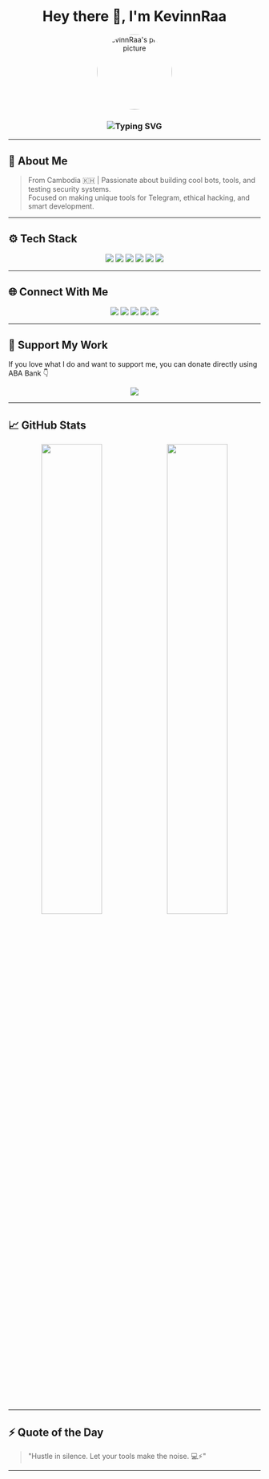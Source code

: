 <h1 align="center">Hey there 👋, I'm KevinnRaa</h1>

<p align="center">
  <img src="https://avatars.githubusercontent.com/u/YOUR_GITHUB_ID_HERE?v=4" width="150" style="border-radius: 50%;" alt="KevinnRaa's profile picture"/>
</p>

<h3 align="center">
  <img src="https://readme-typing-svg.demolab.com?font=Fira+Code&size=24&pause=1000&color=00FFE7&center=true&vCenter=true&width=435&lines=Cybersecurity+Lover;Telegram+Bot+Builder;Always+Learning;Welcome+to+my+Hub!" alt="Typing SVG" />
</h3>

---

## 💼 About Me

> From Cambodia 🇰🇭 | Passionate about building cool bots, tools, and testing security systems.  
> Focused on making unique tools for Telegram, ethical hacking, and smart development.

---

## ⚙️ Tech Stack

<p align="center">
  <img src="https://img.shields.io/badge/Python-black?style=for-the-badge&logo=python" />
  <img src="https://img.shields.io/badge/JavaScript-black?style=for-the-badge&logo=javascript" />
  <img src="https://img.shields.io/badge/HTML5-black?style=for-the-badge&logo=html5" />
  <img src="https://img.shields.io/badge/CSS3-black?style=for-the-badge&logo=css3" />
  <img src="https://img.shields.io/badge/Figma-black?style=for-the-badge&logo=figma" />
  <img src="https://img.shields.io/badge/GitHub-black?style=for-the-badge&logo=github" />
</p>

---

## 🌐 Connect With Me

<p align="center">
  <a href="https://www.tiktok.com/@raatechofficial?_t=ZS-8ucGHt5Nr16&_r=1"><img src="https://img.shields.io/badge/TikTok-RaaTechOfficial-black?style=for-the-badge&logo=tiktok" /></a>
  <a href="https://t.me/hackisreal007"><img src="https://img.shields.io/badge/Telegram-Channel-0088cc?style=for-the-badge&logo=telegram" /></a>
  <a href="https://t.me/Nosecurity001"><img src="https://img.shields.io/badge/Telegram-Group-0088cc?style=for-the-badge&logo=telegram" /></a>
  <a href="https://github.com/KevinnRaa"><img src="https://img.shields.io/badge/GitHub-Profile-171515?style=for-the-badge&logo=github" /></a>
  <a href="https://raatech.net"><img src="https://img.shields.io/badge/My+Website-RaaTech-blue?style=for-the-badge&logo=google-chrome" /></a>
</p>

---

## 💖 Support My Work

If you love what I do and want to support me, you can donate directly using ABA Bank 👇

<p align="center">
  <a href="https://pay.ababank.com/LFGFhcpGGJzykyt66">
    <img src="https://img.shields.io/badge/Donate%20via%20ABA-Support%20Now-28a745?style=for-the-badge&logo=buymeacoffee" />
  </a>
</p>

---

## 📈 GitHub Stats

<p align="center">
  <img src="https://github-readme-stats.vercel.app/api?username=KevinnRaa&show_icons=true&theme=tokyonight" width="49%" />
  <img src="https://github-readme-streak-stats.herokuapp.com/?user=KevinnRaa&theme=tokyonight" width="49%" />
</p>

---

## ⚡ Quote of the Day

> "Hustle in silence. Let your tools make the noise. 💻⚡"

---

